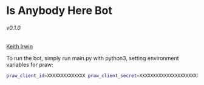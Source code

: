 # Is Anybody Here Bot
###### v0.1.0
[Keith Irwin](https://keithirwin.us/)


To run the bot, simply run main.py with python3, setting environment variables for praw: 

```sh
praw_client_id=XXXXXXXXXXXXXX praw_client_secret=XXXXXXXXXXXXXXXXXXXXXXXXXXX praw_password=XXXXXXXX python main.py
```
